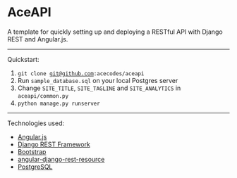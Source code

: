 AceAPI
===================

A template for quickly setting up and deploying a RESTful API with Django REST and Angular.js.

----------

Quickstart:

 1. <code>git clone git@github.com:acecodes/aceapi</code>
 2. Run <code>sample_database.sql</code> on your local Postgres server
 3. Change <code>SITE_TITLE</code>, <code>SITE_TAGLINE</code> and <code>SITE_ANALYTICS</code> in <code>aceapi/common.py</code>
 4. <code>python manage.py runserver</code>
 
----------

Technologies used:

 - [Angular.js](https://angularjs.org/)
 - [Django REST Framework](http://www.django-rest-framework.org/)
 - [Bootstrap](http://getbootstrap.com/)
 - [angular-django-rest-resource](https://github.com/blacklocus/angular-django-rest-resource)
 - [PostgreSQL](http://www.postgresql.org/)